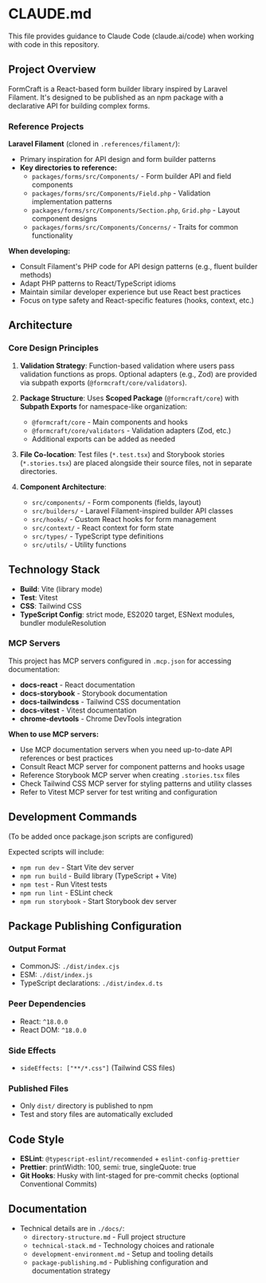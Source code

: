 # CLAUDE.md

This file provides guidance to Claude Code (claude.ai/code) when working with code in this repository.

## Project Overview

FormCraft is a React-based form builder library inspired by Laravel Filament. It's designed to be published as an npm package with a declarative API for building complex forms.

### Reference Projects

**Laravel Filament** (cloned in `.references/filament/`):
- Primary inspiration for API design and form builder patterns
- **Key directories to reference:**
  - `packages/forms/src/Components/` - Form builder API and field components
  - `packages/forms/src/Components/Field.php` - Validation implementation patterns
  - `packages/forms/src/Components/Section.php`, `Grid.php` - Layout component designs
  - `packages/forms/src/Components/Concerns/` - Traits for common functionality

**When developing:**
- Consult Filament's PHP code for API design patterns (e.g., fluent builder methods)
- Adapt PHP patterns to React/TypeScript idioms
- Maintain similar developer experience but use React best practices
- Focus on type safety and React-specific features (hooks, context, etc.)

## Architecture

### Core Design Principles

1. **Validation Strategy**: Function-based validation where users pass validation functions as props. Optional adapters (e.g., Zod) are provided via subpath exports (`@formcraft/core/validators`).

2. **Package Structure**: Uses **Scoped Package** (`@formcraft/core`) with **Subpath Exports** for namespace-like organization:
   - `@formcraft/core` - Main components and hooks
   - `@formcraft/core/validators` - Validation adapters (Zod, etc.)
   - Additional exports can be added as needed

3. **File Co-location**: Test files (`*.test.tsx`) and Storybook stories (`*.stories.tsx`) are placed alongside their source files, not in separate directories.

4. **Component Architecture**:
   - `src/components/` - Form components (fields, layout)
   - `src/builders/` - Laravel Filament-inspired builder API classes
   - `src/hooks/` - Custom React hooks for form management
   - `src/context/` - React context for form state
   - `src/types/` - TypeScript type definitions
   - `src/utils/` - Utility functions

## Technology Stack

- **Build**: Vite (library mode)
- **Test**: Vitest
- **CSS**: Tailwind CSS
- **TypeScript Config**: strict mode, ES2020 target, ESNext modules, bundler moduleResolution

### MCP Servers

This project has MCP servers configured in `.mcp.json` for accessing documentation:

- **docs-react** - React documentation
- **docs-storybook** - Storybook documentation
- **docs-tailwindcss** - Tailwind CSS documentation
- **docs-vitest** - Vitest documentation
- **chrome-devtools** - Chrome DevTools integration

**When to use MCP servers:**
- Use MCP documentation servers when you need up-to-date API references or best practices
- Consult React MCP server for component patterns and hooks usage
- Reference Storybook MCP server when creating `.stories.tsx` files
- Check Tailwind CSS MCP server for styling patterns and utility classes
- Refer to Vitest MCP server for test writing and configuration

## Development Commands

(To be added once package.json scripts are configured)

Expected scripts will include:
- `npm run dev` - Start Vite dev server
- `npm run build` - Build library (TypeScript + Vite)
- `npm test` - Run Vitest tests
- `npm run lint` - ESLint check
- `npm run storybook` - Start Storybook dev server

## Package Publishing Configuration

### Output Format
- CommonJS: `./dist/index.cjs`
- ESM: `./dist/index.js`
- TypeScript declarations: `./dist/index.d.ts`

### Peer Dependencies
- React: `^18.0.0`
- React DOM: `^18.0.0`

### Side Effects
- `sideEffects: ["**/*.css"]` (Tailwind CSS files)

### Published Files
- Only `dist/` directory is published to npm
- Test and story files are automatically excluded

## Code Style

- **ESLint**: `@typescript-eslint/recommended` + `eslint-config-prettier`
- **Prettier**: printWidth: 100, semi: true, singleQuote: true
- **Git Hooks**: Husky with lint-staged for pre-commit checks (optional Conventional Commits)

## Documentation

- Technical details are in `./docs/`:
  - `directory-structure.md` - Full project structure
  - `technical-stack.md` - Technology choices and rationale
  - `development-environment.md` - Setup and tooling details
  - `package-publishing.md` - Publishing configuration and documentation strategy
